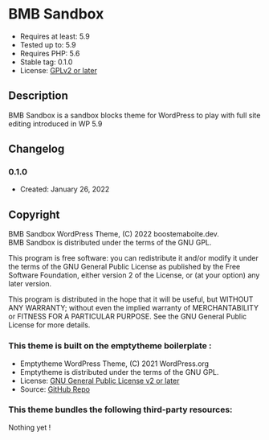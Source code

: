 # BMB Sandbox

- Requires at least: 5.9
- Tested up to: 5.9
- Requires PHP: 5.6
- Stable tag: 0.1.0
- License: [GPLv2 or later](http://www.gnu.org/licenses/gpl-2.0.html)

## Description

BMB Sandbox is a sandbox blocks theme for WordPress to play with full site editing introduced in WP 5.9

## Changelog

### 0.1.0

- Created: January 26, 2022

## Copyright

BMB Sandbox WordPress Theme, (C) 2022 boostemaboite.dev.\
BMB Sandbox is distributed under the terms of the GNU GPL.

This program is free software: you can redistribute it and/or modify
it under the terms of the GNU General Public License as published by
the Free Software Foundation, either version 2 of the License, or
(at your option) any later version.

This program is distributed in the hope that it will be useful,
but WITHOUT ANY WARRANTY; without even the implied warranty of
MERCHANTABILITY or FITNESS FOR A PARTICULAR PURPOSE. See the
GNU General Public License for more details.

### This theme is built on the emptytheme boilerplate :

- Emptytheme WordPress Theme, (C) 2021 WordPress.org
- Emptytheme is distributed under the terms of the GNU GPL.
- License: [GNU General Public License v2 or later](http://www.gnu.org/licenses/gpl-2.0.html)
- Source: [GitHub Repo](https://github.com/wordpress/theme-experiments/)

### This theme bundles the following third-party resources:

Nothing yet !
